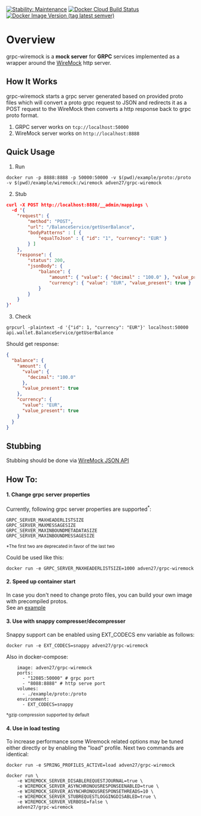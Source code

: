 [![Stability: Maintenance](https://masterminds.github.io/stability/maintenance.svg)](https://masterminds.github.io/stability/maintenance.html)
[![Docker Cloud Build Status](https://img.shields.io/docker/cloud/build/adven27/grpc-wiremock?label=build&logo=docker)](https://hub.docker.com/repository/docker/adven27/grpc-wiremock/builds)
[![Docker Image Version (tag latest semver)](https://img.shields.io/docker/v/adven27/grpc-wiremock/1.0.0?logo=docker)](https://hub.docker.com/repository/docker/adven27/grpc-wiremock/general)

# Overview
grpc-wiremock is a **mock server** for **GRPC** services implemented as a wrapper around the [WireMock](http://wiremock.org) http server.

## How It Works
grpc-wiremock starts a grpc server generated based on provided proto files which will convert a proto grpc request to JSON and redirects it as a POST request to the WireMock then converts a http response back to grpc proto format.
1. GRPC server works on `tcp://localhost:50000`
2. WireMock server works on `http://localhost:8888`

## Quick Usage
1) Run 
```posh
docker run -p 8888:8888 -p 50000:50000 -v $(pwd)/example/proto:/proto -v $(pwd)/example/wiremock:/wiremock adven27/grpc-wiremock
```

2) Stub 
```json
curl -X POST http://localhost:8888/__admin/mappings \
  -d '{
    "request": {
        "method": "POST",
        "url": "/BalanceService/getUserBalance",
        "bodyPatterns" : [ {
            "equalToJson" : { "id": "1", "currency": "EUR" }
        } ]
    },
    "response": {
        "status": 200,
        "jsonBody": { 
            "balance": { 
                "amount": { "value": { "decimal" : "100.0" }, "value_present": true },
                "currency": { "value": "EUR", "value_present": true }
            } 
        }
    }
}'
```

3) Check 
```posh
grpcurl -plaintext -d '{"id": 1, "currency": "EUR"}' localhost:50000 api.wallet.BalanceService/getUserBalance
```

Should get response:
```json
{
  "balance": {
    "amount": {
      "value": {
        "decimal": "100.0"
      },
      "value_present": true
    },
    "currency": {
      "value": "EUR",
      "value_present": true
    }
  }
}
```
## Stubbing

Stubbing should be done via [WireMock JSON API](http://wiremock.org/docs/stubbing/) 

## How To:

#### 1. Change grpc server properties

Currently, following grpc server properties are supported<sup>*</sup>:

```properties
GRPC_SERVER_MAXHEADERLISTSIZE
GRPC_SERVER_MAXMESSAGESIZE
GRPC_SERVER_MAXINBOUNDMETADATASIZE
GRPC_SERVER_MAXINBOUNDMESSAGESIZE
```
<sub>*The first two are deprecated in favor of the last two</sub>

Could be used like this:

```posh
docker run -e GRPC_SERVER_MAXHEADERLISTSIZE=1000 adven27/grpc-wiremock
```

#### 2. Speed up container start

In case you don't need to change proto files, you can build your own image with precompiled protos.  
See an [example](/example/Dockerfile)

#### 3. Use with snappy compresser/decompresser

Snappy support can be enabled using EXT_CODECS env variable as follows:
```posh
docker run -e EXT_CODECS=snappy adven27/grpc-wiremock
```
Also in docker-compose:
```posh
    image: adven27/grpc-wiremock
    ports:
      - "12085:50000" # grpc port
      - "8088:8888" # http serve port
    volumes:
      - ./example/proto:/proto
    environment:
      - EXT_CODECS=snappy
```
<sub>*gzip compression supported by default</sub>


#### 4. Use in load testing

To increase performance some Wiremock related options may be tuned either directly or by enabling the "load" profile. 
Next two commands are identical:
```posh
docker run -e SPRING_PROFILES_ACTIVE=load adven27/grpc-wiremock
```
```posh
docker run \
    -e WIREMOCK_SERVER_DISABLEREQUESTJOURNAL=true \
    -e WIREMOCK_SERVER_ASYNCHRONOUSRESPONSEENABLED=true \
    -e WIREMOCK_SERVER_ASYNCHRONOUSRESPONSETHREADS=10 \
    -e WIREMOCK_SERVER_STUBREQUESTLOGGINGDISABLED=true \
    -e WIREMOCK_SERVER_VERBOSE=false \
    adven27/grpc-wiremock
```

